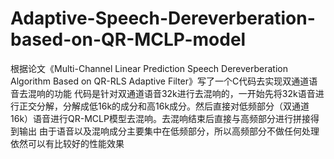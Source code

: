 # Adaptive-Speech-Dereverberation-based-on-QR-MCLP-model
根据论文《Multi-Channel Linear Prediction Speech Dereverberation Algorithm Based on QR-RLS Adaptive Filter》写了一个C代码去实现双通道语音去混响的功能
代码是针对双通道语音32k进行去混响的，一开始先将32k语音进行正交分解，分解成低16k的成分和高16k成分。然后直接对低频部分（双通道16k）语音进行QR-MCLP模型去混响。去混响结束后直接与高频部分进行拼接得到输出
由于语音以及混响成分主要集中在低频部分，所以高频部分不做任何处理依然可以有比较好的性能效果

